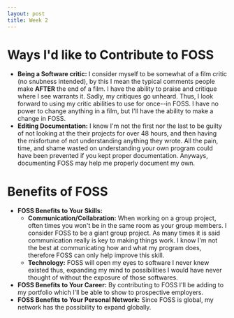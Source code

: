 ```yaml
---
layout: post
title: Week 2
---
```



# Ways I'd like to Contribute to FOSS
  - **Being a Software critic:**
  I consider myself to be somewhat of a film critic (no snubness intended), by this I mean the typical comments people make **AFTER** the end of a film. I have the ability to praise and critique where I see warrants it. Sadly, my critiques go unheard. Thus, I look forward to using my critic abilities to use for once--in FOSS. I have no power to change anything in a film, but I'll have the ability to make a change in FOSS.
  - **Editing Documentation:**
  I know I'm not the first nor the last to be guilty of not looking at the their projects for over 48 hours, and then having the misfortune of not understanding anything they wrote. All the pain, time, and shame wasted on understanding your own program could have been prevented if you kept proper documentation. Anyways, documenting FOSS may help me properly document my own.

# Benefits of FOSS
  - **FOSS Benefits to Your Skills:**
    - **Communication/Collabration:**
    When working on a group project, often times you won't be in the same room as your group members. I consider FOSS to be a giant group project. As many times it is said communication really is key to making things work. I know I'm not the best at communicating how and what my program does, therefore FOSS can only help improve this skill.
    - **Technology:**
    FOSS will open my eyes to software I never knew existed thus, expanding my mind to possibilities I would have never thought of without the exposure of those softwares.
  - **FOSS Benefits to Your Career:**
  By contributing to FOSS I'll be adding to my portfolio which I'll be able to show to prospective employers.
  - **FOSS Benefits to Your Personal Network:**
  Since FOSS is global, my network has the possibility to expand globally.
